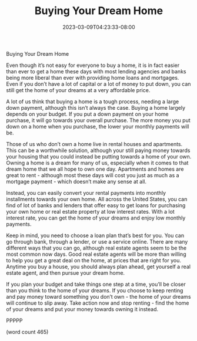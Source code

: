 ﻿---
title: "Buying Your Dream Home"
date: 2023-03-09T04:23:33-08:00
description: "Real Estate Tips for Web Success"
featured_image: "/images/Real Estate.jpg"
tags: ["Real Estate"]
---

Buying Your Dream Home

Even though it’s not easy for everyone to buy a home, it is in fact easier than ever to get a home these days with most lending agencies and banks being more liberal than ever with providing home loans and mortgages.  Even if you don’t have a lot of capital or a lot of money to put down, you can still get the home of your dreams at a very affordable price.

A lot of us think that buying a home is a tough process, needing a large down payment, although this isn’t always the case.  Buying a home largely depends on your budget.  If you put a down payment on your home purchase, it will go towards your overall purchase.  The more money you put down on a home when you purchase, the lower your monthly payments will be.

Those of us who don’t own a home live in rental houses and apartments.  This can be a worthwhile solution, although your still paying money towards your housing that you could instead be putting towards a home of your own.  Owning a home is a dream for many of us, especially when it comes to that dream home that we all hope to own one day.  Apartments and homes are great to rent - although most these days will cost you just as much as a mortgage payment - which doesn’t make any sense at all.

Instead, you can easily convert your rental payments into monthly installments towards your own home.  All across the United States, you can find of lot of banks and lenders that offer easy to get loans for purchasing your own home or real estate property at low interest rates.  With a lot interest rate, you can get the home of your dreams and enjoy low monthly payments.

Keep in mind, you need to choose a loan plan that’s best for you.  You can go through bank, through a lender, or use a service online. There are many different ways that you can go, although real estate agents seem to be the most common now days.  Good real estate agents will be more than willing to help you get a great deal on the home, at prices that are right for you.  Anytime you buy a house, you should always plan ahead, get yourself a real estate agent, and then pursue your dream home.

If you plan your budget and take things one step at a time, you’ll be closer than you think to the home of your dreams.  If you choose to keep renting and pay money toward something you don’t own - the home of your dreams will continue to slip away.  Take action now and stop renting - find the home of your dreams and put your money towards owning it instead.

PPPPP

(word count 465)
